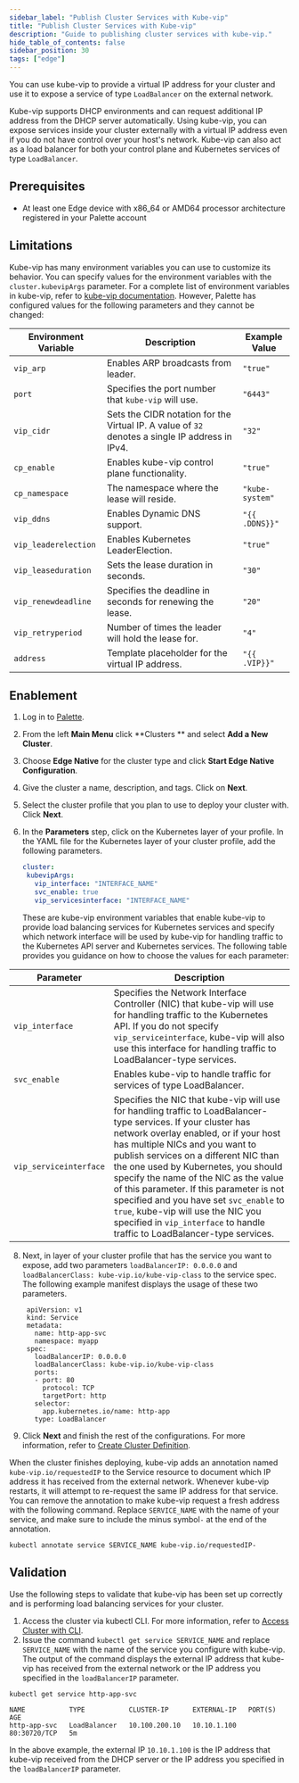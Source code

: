 ```yaml
---
sidebar_label: "Publish Cluster Services with Kube-vip"
title: "Publish Cluster Services with Kube-vip"
description: "Guide to publishing cluster services with kube-vip."
hide_table_of_contents: false
sidebar_position: 30
tags: ["edge"]
---
```


You can use kube-vip to provide a virtual IP address for your cluster and use it to expose a service of type `LoadBalancer` on the external network.

Kube-vip supports DHCP environments and can request additional IP address from the DHCP server automatically. Using kube-vip, you can expose services inside your cluster externally with a virtual IP address even if you do not have control over your host's network. Kube-vip can also act as a load balancer for both your control plane and Kubernetes services of type `LoadBalancer`.

## Prerequisites

- At least one Edge device with x86_64 or AMD64 processor architecture registered in your Palette account 

## Limitations

Kube-vip has many environment variables you can use to customize its behavior. You can specify values for the environment variables with the `cluster.kubevipArgs` parameter. For a complete list of environment variables in kube-vip, refer to [kube-vip documentation](https://kube-vip.io/docs/installation/flags/?query=vip_interface#environment-variables).
However, Palette has configured values for the following parameters and they cannot be changed:

| Environment Variable | Description | Example Value |
|----------------------|-------------|---------------|
| `vip_arp`            | Enables ARP broadcasts from leader. | `"true"` |
| `port`               | Specifies the port number that `kube-vip` will use.| `"6443"` |
| `vip_cidr`           | Sets the CIDR notation for the Virtual IP. A value of `32` denotes a single IP address in IPv4. | `"32"` |
| `cp_enable`          | Enables kube-vip control plane functionality. | `"true"` |
| `cp_namespace`       | The namespace where the lease will reside. | `"kube-system"` |
| `vip_ddns`           | Enables Dynamic DNS support. | `"{{ .DDNS}}"` |
| `vip_leaderelection` | Enables Kubernetes LeaderElection. | `"true"` |
| `vip_leaseduration`  | Sets the lease duration in seconds. | `"30"` |
| `vip_renewdeadline`  | Specifies the deadline in seconds for renewing the lease. | `"20"` |
| `vip_retryperiod`    | Number of times the leader will hold the lease for. | `"4"` |
| `address`            | Template placeholder for the virtual IP address.  | `"{{ .VIP}}"` |

## Enablement

1. Log in to [Palette](https://console.spectrocloud.com/).

2. From the left **Main Menu** click **Clusters ** and select **Add a New Cluster**.

4. Choose **Edge Native** for the cluster type and click **Start Edge Native Configuration**.

5. Give the cluster a name, description, and tags. Click on **Next**.

6. Select the cluster profile that you plan to use to deploy your cluster with. Click **Next**.  

7. In the **Parameters** step, click on the Kubernetes layer of your profile. In the YAML file for the Kubernetes layer of your cluster profile, add the following parameters.
   ```yaml
   cluster:
    kubevipArgs:
      vip_interface: "INTERFACE_NAME"
      svc_enable: true
      vip_servicesinterface: "INTERFACE_NAME"
   ```

   These are kube-vip environment variables that enable kube-vip to provide load balancing services for Kubernetes services and specify which network interface will be used by kube-vip for handling traffic to the Kubernetes API server and Kubernetes services. The following table provides you guidance on how to choose the values for each parameter:   
 
  | **Parameter** | **Description** |
  |-----------|-------------|
  | `vip_interface` | Specifies the Network Interface Controller (NIC) that kube-vip will use for handling traffic to the Kubernetes API. If you do not specify `vip_serviceinterface`, kube-vip will also use this interface for handling traffic to LoadBalancer-type services. |
  | `svc_enable` | Enables kube-vip to handle traffic for services of type LoadBalancer. |
  | `vip_serviceinterface` | Specifies the NIC that kube-vip will use for handling traffic to LoadBalancer-type services. If your cluster has network overlay enabled, or if your host has multiple NICs and you want to publish services on a different NIC than the one used by Kubernetes, you should specify the name of the NIC as the value of this parameter. If this parameter is not specified and you have set `svc_enable` to `true`, kube-vip will use the NIC you specified in `vip_interface` to handle traffic to LoadBalancer-type services.  |

8. Next, in layer of your cluster profile that has the service you want to expose, add two parameters `loadBalancerIP: 0.0.0.0` and `loadBalancerClass: kube-vip.io/kube-vip-class` to the service spec. The following example manifest displays the usage of these two parameters.
   ```
    apiVersion: v1
    kind: Service
    metadata:
      name: http-app-svc
      namespace: myapp
    spec:
      loadBalancerIP: 0.0.0.0
      loadBalancerClass: kube-vip.io/kube-vip-class
      ports:
      - port: 80
        protocol: TCP
        targetPort: http
      selector:
        app.kubernetes.io/name: http-app
      type: LoadBalancer
   ```

9. Click **Next** and finish the rest of the configurations. For more information, refer to [Create Cluster Definition](../site-deployment/site-installation/cluster-deployment.md).

When the cluster finishes deploying, kube-vip adds an annotation named `kube-vip.io/requestedIP` to the Service resource to document which IP address it has received from the external network. Whenever kube-vip restarts, it will attempt to re-request the same IP address for that service. You can remove the annotation to make kube-vip request a fresh address with the following command. Replace `SERVICE_NAME` with the name of your service, and make sure to include the minus symbol`-` at the end of the annotation. 

```shell
kubectl annotate service SERVICE_NAME kube-vip.io/requestedIP- 
```

## Validation

Use the following steps to validate that kube-vip has been set up correctly and is performing load balancing services for your cluster.

1. Access the cluster via kubectl CLI. For more information, refer to [Access Cluster with CLI](../../cluster-management/palette-webctl.md). 
2. Issue the command `kubectl get service SERVICE_NAME` and replace `SERVICE_NAME` with the name of the service you configure with kube-vip. The output of the command displays the external IP address that kube-vip has received from the external network or the IP address you specified in the `loadBalancerIP` parameter.

  ```shell
  kubectl get service http-app-svc
  ```

  ```
  NAME           TYPE           CLUSTER-IP      EXTERNAL-IP   PORT(S)        AGE
  http-app-svc   LoadBalancer   10.100.200.10   10.10.1.100   80:30720/TCP   5m
  ```

  In the above example, the external IP `10.10.1.100` is the IP address that kube-vip received from the DHCP server or the IP address you specified in the `loadBalancerIP` parameter. 


